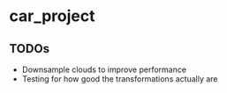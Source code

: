 # car_project

## TODOs
* Downsample clouds to improve performance
* Testing for how good the transformations actually are
